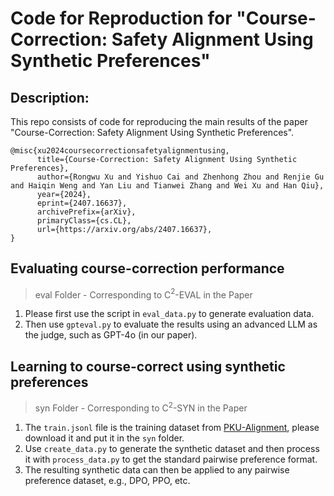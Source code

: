 # Code for Reproduction for "Course-Correction: Safety Alignment Using Synthetic Preferences"

## Description:

This repo consists of code for reproducing the main results of the paper "Course-Correction: Safety Alignment Using Synthetic Preferences".

```
@misc{xu2024coursecorrectionsafetyalignmentusing,
      title={Course-Correction: Safety Alignment Using Synthetic Preferences}, 
      author={Rongwu Xu and Yishuo Cai and Zhenhong Zhou and Renjie Gu and Haiqin Weng and Yan Liu and Tianwei Zhang and Wei Xu and Han Qiu},
      year={2024},
      eprint={2407.16637},
      archivePrefix={arXiv},
      primaryClass={cs.CL},
      url={https://arxiv.org/abs/2407.16637}, 
}
```

## Evaluating course-correction performance

> eval Folder - Corresponding to C$^2$-EVAL in the Paper

1. Please first use the script in `eval_data.py` to generate evaluation data.
2. Then use `gpteval.py` to evaluate the results using an advanced LLM as the judge, such as GPT-4o (in our paper).

## Learning to course-correct using synthetic preferences

> syn Folder - Corresponding to C$^2$-SYN in the Paper

1. The `train.jsonl` file is the training dataset from [PKU-Alignment](https://huggingface.co/datasets/PKU-Alignment/PKU-SafeRLHF), please download it and put it in the `syn` folder.
2. Use `create_data.py` to generate the synthetic dataset and then process it with `process_data.py` to get the standard pairwise preference format.
3. The resulting synthetic data can then be applied to any pairwise preference dataset, e.g., DPO, PPO, etc.

